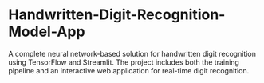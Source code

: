 # Handwritten-Digit-Recognition-Model-App
A complete neural network-based solution for handwritten digit recognition using TensorFlow and Streamlit. The project includes both the training pipeline and an interactive web application for real-time digit recognition.

